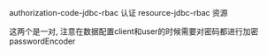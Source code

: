 authorization-code-jdbc-rbac 认证
resource-jdbc-rbac 资源

这两个是一对, 注意在数据配置client和user的时候需要对密码都进行加密passwordEncoder
